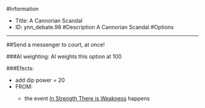 #Information
 - Title: A Cannorian Scandal
 - ID: ynn_debate.98
#Description
A Cannorian Scandal
#Options

___
##Send a messenger to court, at once!

###AI weighting:
AI weights this option at 100


###Efects:<ul><li>add dip power = 20</li><li>FROM:</li><ul><li>the event [In Strength There is Weakness](../events/in_strength_there_is_weakness.md) happens</li></ul></ul>
